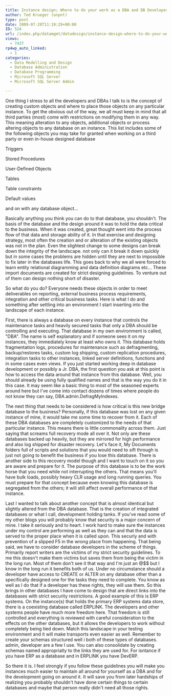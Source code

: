```yaml
---
title: Instance design; Where to do your work as a DBA and DB Developer
author: Ted Krueger (onpnt)
type: post
date: 2009-07-28T11:19:29+00:00
ID: 524
url: /index.php/datamgmt/datadesign/instance-design-where-to-do-your-work-as/
views:
  - 7437
rp4wp_auto_linked:
  - 1
categories:
  - Data Modelling and Design
  - Database Administration
  - Database Programming
  - Microsoft SQL Server
  - Microsoft SQL Server Admin

---
```

One thing I stress to all the developers and DBAs I talk to is the concept of creating custom objects and where to place those objects on any particular instance. To get the obvious out of the way, we all must keep in mind that all third parties (most) come with restrictions on modifying them in any way. This meaning alteration to any objects, additional objects or process altering objects to any database on an instance. This list includes some of the following objects you may take for granted when working on a third party or even in-house designed database

Triggers
  
Stored Procedures
  
User-Defined Objects
  
Tables
  
Table constraints
  
Default values
  
and on with any database object...

Basically anything you think you can do to that database, you shouldn't. The basis of the database and the design around it was to hold the data critical to the business. When it was created, great thought went into the process flow of that data and storage ability of it. In that exercise and designing strategy, most often the creation and or alteration of the existing objects was not in the plan. Even the slightest change to some designs can break down the integrity of the landscape. not only can it break it down quickly but in some cases the problems are hidden until they are next to impossible to fix later in the databases life. This goes back to why we all were forced to learn entity relational diagramming and data definition diagrams etc... These import documents are created for strict designing guidelines. To venture out of them can design nothing short of disaster.

So what do you do? Everyone needs these objects in order to meet deliverables on reporting, external business process requirements, integration and other critical business tasks. Here is what I do and something after settling into an environment I start inserting into the landscape of each instance.

First, there is always a database on every instance that controls the maintenance tasks and heavily secured tasks that only a DBA should be controlling and executing. That database in my own environment is called, "DBA". The name is self explanatory and if someone sees it on my instances, they immediately know at least who owns it. This database holds fragmentation logs, procedures for maintenance such as defragmenting, backup/restores tasks, custom log shipping, custom replication procedures, integration tasks to other instances, linked server definitions, functions and in some cases even views. If you just started working deep in database development or possibly a Jr. DBA, the first question you ask at this point is how to access the data around that instance from this database. Well, you should already be using fully qualified names and that is the way you do it in this case. It may seem like a basic thing to most of the seasoned experts around here but I've come into contact dozens of times where people do not know they can say, DBA.admin.DefragMyIndexes. 

The next thing that needs to be considered is how critical is this new bridge database to the business? Personally, if this database was lost on any given instance of mine, it would take me some time to recover from it. Each of these DBA databases are completely customized to the needs of that particular instance. This means there is little commonality across them. Just saying that screams full recovery mode all over it. Not only are these databases backed up heavily, but they are mirrored for high performance and also log shipped for disaster recovery. Let's face it, My Documents folders full of scripts and solutions that you would need to sift through is just not going to benefit the business if you lose this database. There is another side to this recovery model though and I want to touch on it so you are aware and prepare for it. The purpose of this database is to be the work horse that you need while not interrupting the others. That means you'll have bulk loads, possibly heavy CLR usage and long running queries. You must prepare for that concept because even knowing this database is segregated from the others; it will still affect overall performance of that instance. 

Last I wanted to talk about another concept that is almost identical but slightly altered from the DBA database. That is the creation of integrated databases or what I call, development holding tanks. If you've read some of my other blogs you will probably know that security is a major concern of mine. I take it seriously and to heart. I work hard to make sure the instances under my control are performing as well as they can and that the data is served to the proper place when it is called upon. This securly and with prevention of a slipped F5 in the wrong place from happening. That being said, we have to consider database developers in the scheme of things. Primarily report writers are the victims of my strict security guidelines. To me this doesn't make them victims but saves them from being the victim in the long run. Most of them don't see it that way and I'm just an @$$ but I know in the long run it benefits both of us. Under no circumstance should a developer have access to CREATE or ALTER on any database other than a specifically designed one for the tasks they need to complete. You know as well as I do that if a developer has these rights, they will use them. So this brings in other databases I have come to design that are direct links into the databases with strict security restrictions. A good example of this is ERP systems. On the instance(s) that holds the primary ERP systems data store, there is a coexisting database called ERPLINK. The developers and other systems people have much more freedom here. That freedom is still controlled and everything is reviewed with careful consideration to the effects on the other databases, but it allows the developers to work without completely being tied down. Match this landscape in your testing environment and it will make transports even easier as well. Remember to create your schemas structured well i both of these types of databases. admin, developer are a few I use. You can also consolidate by creating schemas named appropriatly to the links they are used for. For isntance if you have ERP as a database and in ERPLINK you have DevERP. 

So there it is. I feel strongly if you follow these guidelines you will make you instances much easier to maintain all around for yourself as a DBA and for the development going on around it. It will save you from later hardships of realizing you probably shouldn't have done certain things to certain databases and maybe that person really didn't need all those rights.